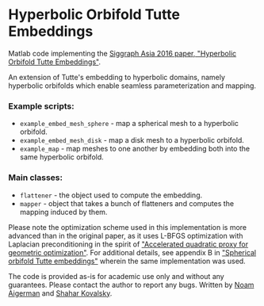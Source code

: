 # Hyperbolic Orbifold Tutte Embeddings

Matlab code implementing the [Siggraph Asia 2016 paper, "Hyperbolic Orbifold Tutte Embeddings"](https://noamaig.github.io/html/projects/hyperbolic/hyperbolic_low.pdf).

An extension of Tutte's embedding to hyperbolic domains, namely hyperbolic orbifolds which enable seamless parameterization and mapping.


### Example scripts:
- `example_embed_mesh_sphere` - map a spherical mesh to a hyperbolic orbifold.
- `example_embed_mesh_disk` - map a disk mesh to a hyperbolic orbifold.
- `example_map` - map meshes to one another by embedding both into the same hyperbolic orbifold.

### Main classes:
- `flattener` - the object used to compute the embedding. 
- `mapper` - object that takes a bunch of flatteners and computes the mapping induced by them.

Please note the optimization scheme used in this implementation is more advanced than in the original paper, as it uses L-BFGS optimization with Laplacian preconditioning in the spirit of ["Accelerated quadratic proxy for geometric optimization"](https://dl.acm.org/citation.cfm?id=2925920). For additional details, see appendix B in ["Spherical orbifold Tutte embeddings"](https://dl.acm.org/citation.cfm?id=3073615) wherein the same implementation was used.

The code is provided as-is for academic use only and without any guarantees. Please contact the author to report any bugs.
Written by [Noam Aigerman](https://noamaig.github.io/) and [Shahar Kovalsky](https://github.com/shaharkov).

 
